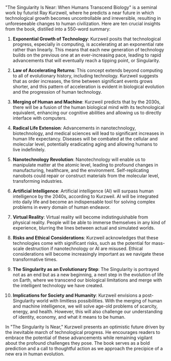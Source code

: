 "The Singularity Is Near: When Humans Transcend Biology" is a seminal work by futurist Ray Kurzweil, where he predicts a near future in which technological growth becomes uncontrollable and irreversible, resulting in unforeseeable changes to human civilization. Here are ten crucial insights from the book, distilled into a 550-word summary:

1. **Exponential Growth of Technology**: Kurzweil posits that technological progress, especially in computing, is accelerating at an exponential rate rather than linearly. This means that each new generation of technology builds on the previous one at an ever-increasing pace, leading to rapid advancements that will eventually reach a tipping point, or Singularity.

2. **Law of Accelerating Returns**: This concept extends beyond computing to all of evolutionary history, including technology. Kurzweil suggests that as order increases, the time between significant events grows shorter, and this pattern of acceleration is evident in biological evolution and the progression of human technology.

3. **Merging of Human and Machine**: Kurzweil predicts that by the 2030s, there will be a fusion of the human biological mind with its technological equivalent, enhancing our cognitive abilities and allowing us to directly interface with computers.

4. **Radical Life Extension**: Advancements in nanotechnology, biotechnology, and medical sciences will lead to significant increases in human life expectancy. Diseases will be combated at the cellular and molecular level, potentially eradicating aging and allowing humans to live indefinitely.

5. **Nanotechnology Revolution**: Nanotechnology will enable us to manipulate matter at the atomic level, leading to profound changes in manufacturing, healthcare, and the environment. Self-replicating nanobots could repair or construct materials from the molecular level, transforming industries.

6. **Artificial Intelligence**: Artificial intelligence (AI) will surpass human intelligence by the 2040s, according to Kurzweil. AI will be integrated into daily life and become an indispensable tool for solving complex problems in every domain of human endeavor.

7. **Virtual Reality**: Virtual reality will become indistinguishable from physical reality. People will be able to immerse themselves in any kind of experience, blurring the lines between actual and simulated worlds.

8. **Risks and Ethical Considerations**: Kurzweil acknowledges that these technologies come with significant risks, such as the potential for mass-scale destruction if nanotechnology or AI are misused. Ethical considerations will become increasingly important as we navigate these transformative times.

9. **The Singularity as an Evolutionary Step**: The Singularity is portrayed not as an end but as a new beginning, a next step in the evolution of life on Earth, where we transcend our biological limitations and merge with the intelligent technology we have created.

10. **Implications for Society and Humanity**: Kurzweil envisions a post-Singularity world with limitless possibilities. With the merging of human and machine intelligence, we will solve age-old problems of scarcity, energy, and health. However, this will also challenge our understanding of identity, economy, and what it means to be human.

In "The Singularity Is Near," Kurzweil presents an optimistic future driven by the inevitable march of technological progress. He encourages readers to embrace the potential of these advancements while remaining vigilant about the profound challenges they pose. The book serves as a bold prediction and a call to thoughtful action as we approach the precipice of a new era in human evolution.